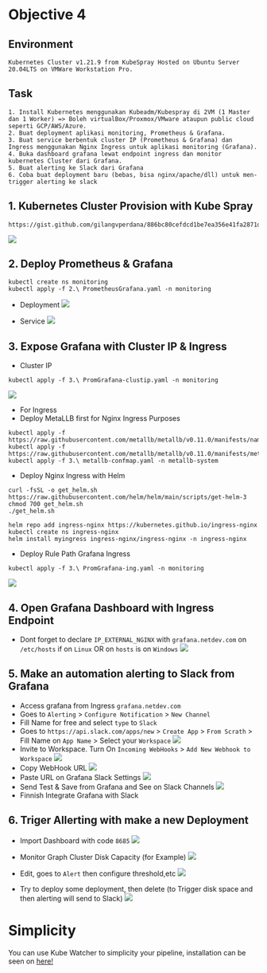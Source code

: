 # Objective 4

## Environment
```
Kubernetes Cluster v1.21.9 from KubeSpray Hosted on Ubuntu Server 20.04LTS on VMWare Workstation Pro.
```

## Task
```
1. Install Kubernetes menggunakan Kubeadm/Kubespray di 2VM (1 Master dan 1 Worker) => Boleh virtualBox/Proxmox/VMware ataupun public cloud seperti GCP/AWS/Azure.
2. Buat deployment aplikasi monitoring, Prometheus & Grafana.
3. Buat service berbentuk cluster IP (Prometheus & Grafana) dan Ingress menggunakan Nginx Ingress untuk aplikasi monitoring (Grafana).
4. Buka dashboard grafana lewat endpoint ingress dan monitor kubernetes Cluster dari Grafana.
5. Buat alerting ke Slack dari Grafana
6. Coba buat deployment baru (bebas, bisa nginx/apache/dll) untuk men-trigger alerting ke slack
```

## 1. Kubernetes Cluster Provision with Kube Spray
```
https://gist.github.com/gilangvperdana/886bc80cefdcd1be7ea356e41fa2871d
```
![](./docs/img/image1.png)

## 2. Deploy Prometheus & Grafana
```
kubectl create ns monitoring
kubectl apply -f 2.\ PrometheusGrafana.yaml -n monitoring
```
- Deployment
![](./docs/img/image2.png)

- Service
![](./docs/img/image3.png)

## 3. Expose Grafana with Cluster IP & Ingress
- Cluster IP
```
kubectl apply -f 3.\ PromGrafana-clustip.yaml -n monitoring
```
![](./docs/img/image4.png)

- For Ingress
- Deploy MetaLLB first for Nginx Ingress Purposes
```
kubectl apply -f https://raw.githubusercontent.com/metallb/metallb/v0.11.0/manifests/namespace.yaml
kubectl apply -f https://raw.githubusercontent.com/metallb/metallb/v0.11.0/manifests/metallb.yaml
kubectl apply -f 3.\ metallb-confmap.yaml -n metallb-system
```

- Deploy Nginx Ingress with Helm
```
curl -fsSL -o get_helm.sh https://raw.githubusercontent.com/helm/helm/main/scripts/get-helm-3
chmod 700 get_helm.sh
./get_helm.sh

helm repo add ingress-nginx https://kubernetes.github.io/ingress-nginx
kubectl create ns ingress-nginx
helm install myingress ingress-nginx/ingress-nginx -n ingress-nginx
```

- Deploy Rule Path Grafana Ingress
```
kubectl apply -f 3.\ PromGrafana-ing.yaml -n monitoring
```
![](./docs/img/image5.png)

## 4. Open Grafana Dashboard with Ingress Endpoint
- Dont forget to declare `IP_EXTERNAL_NGINX` with `grafana.netdev.com` on `/etc/hosts` if on `Linux` OR on `hosts` is on `Windows`
![](./docs/img/image6.png)

## 5. Make an automation alerting to Slack from Grafana
- Access grafana from Ingress `grafana.netdev.com` 
- Goes to `Alerting` > `Configure Notification` > `New Channel`
- Fill Name for free and select `type` to `Slack`
- Goes to `https://api.slack.com/apps/new` > `Create App` > `From Scrath` > Fill Name on `App Name` > Select your `Workspace` 
![](./docs/img/image7.png)
- Invite to Workspace. Turn On `Incoming WebHooks` > `Add New Webhook to Workspace`
![](./docs/img/image8.png)
- Copy WebHook URL
![](./docs/img/image9.png)
- Paste URL on Grafana Slack Settings
![](./docs/img/image10.png)
- Send Test & Save from Grafana and See on Slack Channels
![](./docs/img/image11.png)
- Finnish Integrate Grafana with Slack

## 6. Triger Allerting with make a new Deployment
- Import Dashboard with code `8685`
![](./docs/img/image12.png)

- Monitor Graph Cluster Disk Capacity (for Example)
![](./docs/img/image13.png)

- Edit, goes to `Alert` then configure threshold,etc
![](./docs/img/image14.png)

- Try to deploy some deployment, then delete (to Trigger disk space and then alerting will send to Slack)
![](./docs/img/image15.png)

# Simplicity
You can use Kube Watcher to simplicity your pipeline, installation can be seen on [here!](./KubeWatch.md)
